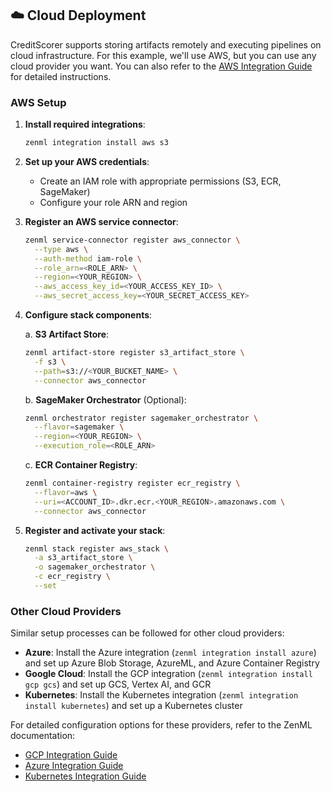 ## ☁️ Cloud Deployment

CreditScorer supports storing artifacts remotely and executing pipelines on cloud infrastructure. For this example, we'll use AWS, but you can use any cloud provider you want. You can also refer to the [AWS Integration Guide](https://docs.zenml.io/how-to/popular-integrations/aws-guide) for detailed instructions.

### AWS Setup

1. **Install required integrations**:

   ```bash
   zenml integration install aws s3
   ```

2. **Set up your AWS credentials**:

   - Create an IAM role with appropriate permissions (S3, ECR, SageMaker)
   - Configure your role ARN and region

3. **Register an AWS service connector**:

   ```bash
   zenml service-connector register aws_connector \
     --type aws \
     --auth-method iam-role \
     --role_arn=<ROLE_ARN> \
     --region=<YOUR_REGION> \
     --aws_access_key_id=<YOUR_ACCESS_KEY_ID> \
     --aws_secret_access_key=<YOUR_SECRET_ACCESS_KEY>
   ```

4. **Configure stack components**:

   a. **S3 Artifact Store**:

   ```bash
   zenml artifact-store register s3_artifact_store \
     -f s3 \
     --path=s3://<YOUR_BUCKET_NAME> \
     --connector aws_connector
   ```

   b. **SageMaker Orchestrator** (Optional):

   ```bash
   zenml orchestrator register sagemaker_orchestrator \
     --flavor=sagemaker \
     --region=<YOUR_REGION> \
     --execution_role=<ROLE_ARN>
   ```

   c. **ECR Container Registry**:

   ```bash
   zenml container-registry register ecr_registry \
     --flavor=aws \
     --uri=<ACCOUNT_ID>.dkr.ecr.<YOUR_REGION>.amazonaws.com \
     --connector aws_connector
   ```

5. **Register and activate your stack**:
   ```bash
   zenml stack register aws_stack \
     -a s3_artifact_store \
     -o sagemaker_orchestrator \
     -c ecr_registry \
     --set
   ```

### Other Cloud Providers

Similar setup processes can be followed for other cloud providers:

- **Azure**: Install the Azure integration (`zenml integration install azure`) and set up Azure Blob Storage, AzureML, and Azure Container Registry
- **Google Cloud**: Install the GCP integration (`zenml integration install gcp gcs`) and set up GCS, Vertex AI, and GCR
- **Kubernetes**: Install the Kubernetes integration (`zenml integration install kubernetes`) and set up a Kubernetes cluster

For detailed configuration options for these providers, refer to the ZenML documentation:

- [GCP Integration Guide](https://docs.zenml.io/how-to/popular-integrations/gcp-guide)
- [Azure Integration Guide](https://docs.zenml.io/how-to/popular-integrations/azure-guide)
- [Kubernetes Integration Guide](https://docs.zenml.io/how-to/popular-integrations/kubernetes)
